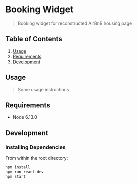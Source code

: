 # Booking Widget

> Booking widget for reconstructed AirBnB housing page

## Table of Contents

1. [Usage](#Usage)
1. [Requirements](#requirements)
1. [Development](#development)

## Usage

> Some usage instructions

## Requirements

- Node 6.13.0


## Development

### Installing Dependencies

From within the root directory:

```js
npm install
npm run react-dev
npm start
```

